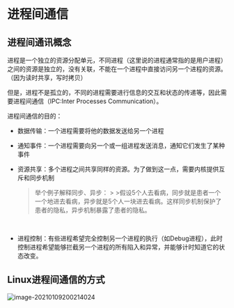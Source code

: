 # 进程间通信

## 进程间通讯概念

进程是一个独立的资源分配单元，不同进程（这里说的进程通常指的是用户进程）之间的资源是独立的，没有关联，不能在一个进程中直接访问另一个进程的资源。（因为读时共享，写时拷贝）

但是，进程不是孤立的，不同的进程需要进行信息的交互和状态的传递等，因此需要进程间通信（IPC:Inter Processes Communication）。

进程间通信的目的：

- 数据传输：一个进程需要将他的数据发送给另一个进程

- 通知事件：一个进程需要向另一个或一组进程发送消息，通知它们发生了某种事件

- 资源共享：多个进程之间共享同样的资源。为了做到这一点，需要内核提供互斥和同步机制

  	>举个例子解释同步、异步：
    	>
    	>​	假设5个人去看病，同步就是患者一个一个地进去看病，异步就是5个人一块进去看病。这样同步机制保护了患者的隐私，异步机制暴露了患者的隐私。

  ​	

- 进程控制：有些进程希望完全控制另一个进程的执行（如Debug进程），此时控制进程希望能够拦截另一个进程的所有陷入和异常，并能够计时知道它的状态改变。

## Linux进程间通信的方式

![image-20210109200214024](https://gitee.com/suyunzzz/img/raw/master/img/20210109200214.png)

